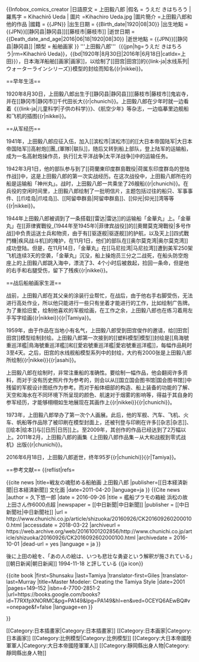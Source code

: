 {{Infobox_comics_creator
|日語原文	= 上田毅八郎
|假名		= うえだ きはちろう
|羅馬字         = Kihachirō Ueda
| 圖片     =Kihachiro Ueda.jpg
|圖片簡介 =上田毅八郎和他的作品
|國籍               = {{JPN}}
|出生日期           = {{Birth_date|1920|08|30}}
|出生地點           = {{JPN}}[[静冈县|静冈县]][[藤枝市|藤枝市]]
|逝世日期	= {{Death_date_and_age|2016|06|18|1920|08|30}}
|逝世地點	= {{JPN}}[[静冈县|静冈县]]
|類型	= 船舶画家
}}
'''上田毅八郎'''（{{jpn|hg=うえだ きはちろう|rm=Kihachirō Ueda}}，{{bd|1920年|8月30日|2016年|6月18日|catIdx=上田}}），日本海洋船舶[[画家|画家]]，以绘制了[[田宫|田宫]]的{{link-ja|水线系列|ウォーターラインシリーズ}}模型的封绘而知名{{r|nikkei}}。

==早年生活==

1920年8月30日，上田毅八郎出生于[[静冈县|静冈县]][[藤枝市|藤枝市]]鬼岩寺，并在[[静冈市|静冈市]]千代田长大{{r|chunichi}}。上田毅八郎在少年时就一边看着《{{link-ja|儿童科学|子供の科学}}》、《航空少年》等杂志，一边临摹里边舰船和飞机的插图{{r|nikkei}}。

==从军经历==

1941年，上田毅八郎应征入伍，加入[[滨松市|滨松市]]的[[大日本帝国陆军|大日本帝国陆军]]高射炮[[團_(軍隊)|联队]]，随后又转到船上部队，登上陆军的运输船，成为一名高射炮操作员，执行[[太平洋战争|太平洋战争]]中的运输任务。

1942年3月1日，他的部队参与到了[[荷蘭東印度群島戰役|荷属东印度群岛的登陆作战]]中，这是上田毅八郎的第一次实战经历。在这次战役中，上田毅八郎所在的船是运输船「神州丸」。战时，上田毅八郎一共乘坐了26艘船{{r|chunichi}}。在兵役的空闲时间里，上田毅八郎绘制了一批明信片，主题包括过往的船只、军事事件、[[爪哇岛|爪哇岛]]、[[阿留申群島|阿留申群島]]、[[仰光|仰光]]湾等等{{r|nikkei}}。

1944年上田毅八郎被调到了一条搭载[[雷达|雷达]]的运输船「金華丸」上。「金華丸」在[[菲律賓戰役_(1944年至1945年)|菲律宾战役]]的[[奧爾莫克灣戰役|多号作战]]中负责运送士兵和物资，由于有[[驱逐舰|驱逐舰]]的护航，以及天上[[四式戰鬥機|疾风战斗机]]的掩护，在11月1日，他们的部队在[[奥尔莫克湾|奥尔莫克湾]]成功登陆。但是，在11月14日，「金華丸」在[[马尼拉湾|马尼拉湾]]遭到美军250架飞机连续3天的空袭，「金華丸」沉没，船上操炮员三分之二战死，在船头防空炮座上的上田毅八郎跳入海中，漂流了3、4个小时后被救起，捡回一条命，但是他的右手和右腿受伤，留下了残疾{{r|nikkei}}。

==战后船舶画家生涯==

战前，上田毅八郎在其父亲的涂装行业帮忙，在战后，由于他右手右脚受伤，无法进行高处作业，所以他只能进行一些只有坐着才能进行的工作，比如绘制广告牌。为了重拾旧爱，绘制他喜欢的军舰绘画，在工作之余，上田毅八郎也在练习着用左手写字绘画{{r|nikkei}}{{r|Tamiya}}。

1959年，由于作品在当地小有名气，上田毅八郎受到田宫俊作的邀请，给[[田宫|田宫]]模型绘制封绘。上田毅八郎第一次接到的[[塑料模型|模型]]封绘是[[鳥海號重巡洋艦|鳥海號重巡洋艦]]和[[愛宕號重巡洋艦|愛宕號重巡洋艦]]，每幅作品耗时3至4天。之后，田宫的水线舰船模型系列中的封绘，大约有2000张是上田毅八郎所绘制{{r|nikkei}}{{r|asahi}}。

上田毅八郎在绘制时，非常注重船的准确性。要绘制一幅作品，他会翻阅许多资料，而对于没有历史照片作为参考的，则会以从[[国立国会图书馆|国会图书馆]]中残留的军舰设计图纸作为参考。而对于船体细部的构造、船上装备的功能的了解、天空和海水在不同环境下所呈现的颜色、航速对于烟雾的影响等，得益于其自身的参军经历，才能够栩栩如生地展现在其画作上{{r|nikkei}}{{r|chunichi}}。

1973年，上田毅八郎举办了第一次个人画展。此后，他的军舰、汽车、飞机、火车、帆船等作品除了被印刷在模型封面上，还被刊登与印刷在许多[[杂志|杂志]]、[[绘本|绘本]]与[[日历|日历]]上。至2009年，其创作的作品已经达到了2万幅以上。2011年2月，上田毅八郎的画集《上田毅八郎作品集－从大和战舰到零式战机》出版{{r|chunichi}}。

2016年6月18日，上田毅八郎逝世，终年95岁{{r|chunichi}}{{r|Tamiya}}。

==参考文献==
{{reflist|refs=

<ref name="nikkei">
{{cite news
|title=戦友の魂慰める船舶画 上田毅八郎
|publisher=[[日本経済新聞|日本経済新聞]] 文化面
|date=2011-04-20
|language=ja
}}
</ref>

<ref name="chunichi">
{{Cite news
 |author      = 久下悠一郎
 |date        = 2016-09-26
 |title       = 艦船プラモの箱絵 浜松の故上田さん作6000点超
 |newspaper   = [[中日新聞|中日新聞]]
 |publisher   = [[中日新聞社|中日新聞社]]
 |url         = http://www.chunichi.co.jp/article/shizuoka/20160926/CK2016092602000100.html
 |accessdate  = 2018-03-22
 |archiveurl  = https://web.archive.org/web/20161001202856/http://www.chunichi.co.jp/article/shizuoka/20160926/CK2016092602000100.html
 |archivedate = 2016-10-01
 |dead-url    = yes
 |language    = ja
}}
</ref>

<ref name="asahi">後に上田の絵を、「あの人の絵は、いつも悲壮な勇姿という解釈が施されている」[[朝日新闻|朝日新闻]]  1994-11-18 と評している {{ja icon}}</ref>

<ref name="Tamiya">
{{cite book 
|first=Shunsaku |last=Tamiya 
|translator-first=Giles 
|translator-last=Murray 
|title=Master Modeler: Creating the Tamiya Style 
|date=2001 
|pages=149–152 
|isbn=4-7700-2851-2 
|url=https://books.google.com/books?id=T7RXfpXNORMC&pg=PA149&lpg=PA149&hl=en&ved=0CEYQ6AEwBQ#v=onepage&f=false
|language=en
}}
</ref>

}}

[[Category:日本插畫家|Category:日本插畫家]]
[[Category:日本画家|Category:日本画家]]
[[Category:比例模型|Category:比例模型]]
[[Category:大日本帝國陸軍軍人|Category:大日本帝國陸軍軍人]]
[[Category:靜岡縣出身人物|Category:靜岡縣出身人物]]